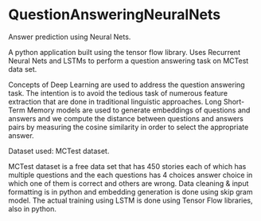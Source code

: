 # QuestionAnsweringNeuralNets

Answer prediction using Neural Nets.

A python application built using the tensor flow library. Uses Recurrent Neural Nets and LSTMs to perform a question answering task on MCTest data set. 

Concepts of Deep Learning are used to address the question answering task. The intention is to avoid the tedious task of numerous feature extraction that are done in traditional linguistic approaches. Long Short-Term Memory models are used to generate embeddings of questions and answers and we compute the distance between questions and answers pairs by measuring the cosine similarity in order to select the appropriate answer. 

Dataset used: MCTest dataset.

MCTest dataset is a free data set that has 450 stories each of which has multiple questions and the each questions has 4 choices answer choice in which one of them is correct and others are wrong.
Data cleaning & input formatting is in python and embedding generation is done using skip gram model.  The actual training using LSTM is done using Tensor Flow libraries, also in python.

